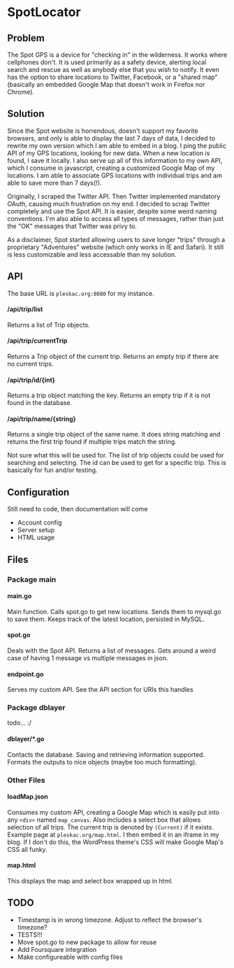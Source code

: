 # SpotLocator #

## Problem ##
The Spot GPS is a device for "checking in" in the wilderness. It works where cellphones don't. It is used primarily as a safety device, alerting local search and rescue as well as anybody else that you wish to notify. It even has the option to share locations to Twitter, Facebook, or a "shared map" (basically an embedded Google Map that doesn't work in Firefox nor Chrome).

## Solution ##
Since the Spot website is horrendous, doesn't support my favorite browsers, and only is able to display the last 7 days of data, I decided to rewrite my own version which I am able to embed in a blog. I ping the public API of my GPS locations, looking for new data. When a new location is found, I save it locally. I also serve up all of this information to my own API, which I consume in javascript, creating a customized Google Map of my locations. I am able to associate GPS locations with individual trips and am able to save more than 7 days(!).

Originally, I scraped the Twitter API. Then Twitter implemented mandatory OAuth, causing much frustration on my end. I decided to scrap Twitter completely and use the Spot API. It is easier, despite some weird naming conventions. I'm also able to access all types of messages, rather than just the "OK" messages that Twitter was privy to.

As a disclaimer, Spot started allowing users to save longer "trips" through a proprietary "Adventures" website (which only works in IE and Safari). It still is less customizable and less accessable than my solution.

## API ##
The base URL is ```pleskac.org:8080``` for my instance.

#### /api/trip/list ####
Returns a list of Trip objects.

#### /api/trip/currentTrip ####
Returns a Trip object of the current trip. Returns an empty trip if there are no current trips.

#### /api/trip/id/{int} ####
Returns a trip object matching the key. Returns an empty trip if it is not found in the database.

#### /api/trip/name/{string} ####
Returns a single trip object of the same name. It does string matching and returns the first trip found if multiple trips match the string. 

Not sure what this will be used for. The list of trip objects could be used for searching and selecting. The id can be used to get for a specific trip. This is basically for fun and/or testing.

## Configuration ##
Still need to code, then documentation will come
* Account config
* Server setup
* HTML usage

## Files ##

### Package main ###

#### main.go ####
Main function. Calls spot.go to get new locations. Sends them to mysql.go to save them. Keeps track of the latest location, persisted in MySQL.

#### spot.go ####
Deals with the Spot API. Returns a list of messages. Gets around a weird case of having 1 message vs multiple messages in json.

#### endpoint.go ####
Serves my custom API. See the API section for URIs this handles

### Package dblayer ###
todo... :/

#### dblayer/*.go ####
Contacts the database. Saving and retrieving information supported. Formats the outputs to nice objects (maybe too much formatting).

### Other Files ###
#### loadMap.json ####
Consumes my custom API, creating a Google Map which is easily put into any ```<div>``` named ```map_canvas```. Also includes a select box that allows selection of all trips. The current trip is denoted by ```(Current)``` if it exists. Example page at ```pleskac.org/map.html```. I then embed it in an iframe in my blog. If I don't do this, the WordPress theme's CSS will make Google Map's CSS all funky.

#### map.html ####
This displays the map and select box wrapped up in html.

## TODO ##
* Timestamp is in wrong timezone. Adjust to reflect the browser's timezone?
* TESTS!!!
* Move spot.go to new package to allow for reuse
* Add Foursquare integration
* Make configureable with config files